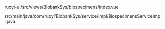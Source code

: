 ruoyi-ui/src/views/BiobankSys/biospecimens/index.vue

src/main/java/com/ruoyi/BiobankSys/service/impl/BiospecimensServiceImpl.java

